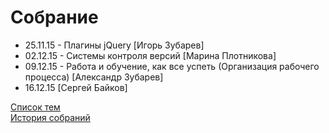 # Собрание
<ul>
	<li>25.11.15 - Плагины jQuery [Игорь Зубарев]</li>
	<li>02.12.15 - Cистемы контроля версий [Марина Плотникова]</li>
	<li>09.12.15 - Работа и обучение, как все успеть (Организация рабочего процесса) [Александр Зубарев]</li>
	<li>16.12.15 [Сергей Байков]</li>
</ul>
<a href="topics.md">Список тем</a><br>
<a href="history.md">История собраний</a>
